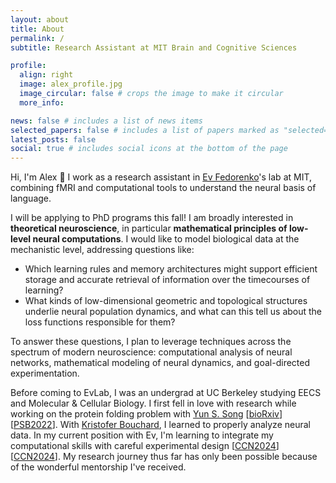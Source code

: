 ```yaml
---
layout: about
title: About
permalink: /
subtitle: Research Assistant at MIT Brain and Cognitive Sciences

profile:
  align: right
  image: alex_profile.jpg
  image_circular: false # crops the image to make it circular
  more_info:

news: false # includes a list of news items
selected_papers: false # includes a list of papers marked as "selected={true}"
latest_posts: false
social: true # includes social icons at the bottom of the page
---
```


Hi, I'm Alex 👋 I work as a research assistant in [Ev Fedorenko](https://www.evlab.mit.edu/about-ev)'s lab at MIT, combining fMRI and computational tools to understand the neural basis of language.

I will be applying to PhD programs this fall! I am broadly interested in **theoretical neuroscience**, in particular **mathematical principles of low-level neural computations**. I would like to model biological data at the mechanistic level, addressing questions like:
- Which learning rules and memory architectures might support efficient storage and accurate retrieval of information over the timecourses of learning?
- What kinds of low-dimensional geometric and topological structures underlie neural population dynamics, and what can this tell us about the loss functions responsible for them?

To answer these questions, I plan to leverage techniques across the spectrum of modern neuroscience: computational analysis of neural networks, mathematical modeling of neural dynamics, and goal-directed experimentation.

Before coming to EvLab, I was an undergrad at UC Berkeley studying EECS and Molecular & Cellular Biology. I first fell in love with research while working on the protein folding problem with [Yun S. Song](https://people.eecs.berkeley.edu/~yss/) \[[bioRxiv](https://www.biorxiv.org/content/10.1101/2022.10.16.512436v1)\] \[[PSB2022](https://pubmed.ncbi.nlm.nih.gov/34890133/)\]. With [Kristofer Bouchard](https://bouchardlab.lbl.gov/people/), I learned to properly analyze neural data. In my current position with Ev, I'm learning to integrate my computational skills with careful experimental design \[[CCN2024](https://alexanderdfung.github.io/assets/pdf/fung2024wordorder.pdf)\] \[[CCN2024](https://alexanderdfung.github.io/assets/pdf/kean2024deductiveinductive.pdf)\]. My research journey thus far has only been possible because of the wonderful mentorship I've received.
